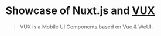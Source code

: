 # Showcase of Nuxt.js and [VUX](https://github.com/airyland/vux)

> VUX is a Mobile UI Components based on Vue & WeUI.
